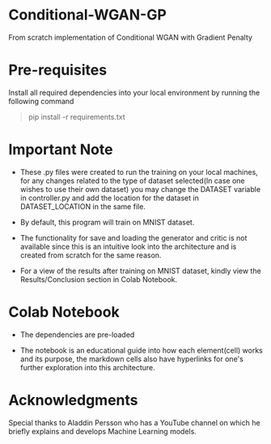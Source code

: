 # Conditional-WGAN-GP
From scratch implementation of Conditional WGAN with Gradient Penalty

# Pre-requisites
Install all required dependencies into your local environment by running the following command
> pip install -r requirements.txt

# Important Note
- These .py files were created to run the training on your local machines, for any changes related to the type of dataset selected(In case one wishes to use their own
dataset) you may change the DATASET variable in controller.py and add the location for the dataset in DATASET_LOCATION in the same file.

- By default, this program will train on MNIST dataset.

- The functionality for save and loading the generator and critic is not available since this is an intuitive look into the architecture and 
is created from scratch for the same reason.

- For a view of the results after training on MNIST dataset, kindly view the Results/Conclusion section in Colab Notebook.

# Colab Notebook

- The dependencies are pre-loaded

- The notebook is an educational guide into how each element(cell) works and its purpose, the markdown cells also have hyperlinks for one's further exploration into
  this architecture.
  
# Acknowledgments

Special thanks to Aladdin Persson who has a YouTube channel on which he briefly explains and develops Machine Learning models.
